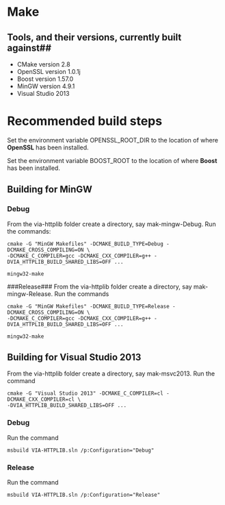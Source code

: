 # Make #
## Tools, and their versions, currently built against##
- CMake version 2.8
- OpenSSL version 1.0.1j
- Boost version 1.57.0
- MinGW version 4.9.1
- Visual Studio 2013

# Recommended build steps #
Set the environment variable OPENSSL\_ROOT\_DIR to the location of where **OpenSSL** has been installed.

Set the environment variable BOOST\_ROOT to the location of where **Boost** has been installed.

## Building for MinGW ##
### Debug ###
From the via-httplib folder create a directory, say mak-mingw-Debug.
Run the commands:

	cmake -G "MinGW Makefiles" -DCMAKE_BUILD_TYPE=Debug -DCMAKE_CROSS_COMPILING=ON \
	-DCMAKE_C_COMPILER=gcc -DCMAKE_CXX_COMPILER=g++ -DVIA_HTTPLIB_BUILD_SHARED_LIBS=OFF ...

	mingw32-make

###Release###
From the via-httplib folder create a directory, say mak-mingw-Release.
Run the commands

	cmake -G "MinGW Makefiles" -DCMAKE_BUILD_TYPE=Release -DCMAKE_CROSS_COMPILING=ON \
	-DCMAKE_C_COMPILER=gcc -DCMAKE_CXX_COMPILER=g++ -DVIA_HTTPLIB_BUILD_SHARED_LIBS=OFF ...

	mingw32-make

## Building for Visual Studio 2013 ##
From the via-httplib folder create a directory, say mak-msvc2013.
Run the command

	cmake -G "Visual Studio 2013" -DCMAKE_C_COMPILER=cl -DCMAKE_CXX_COMPILER=cl \
	-DVIA_HTTPLIB_BUILD_SHARED_LIBS=OFF ...

### Debug ###
Run the command

	msbuild VIA-HTTPLIB.sln /p:Configuration="Debug"

### Release ###
Run the command

	msbuild VIA-HTTPLIB.sln /p:Configuration="Release"
